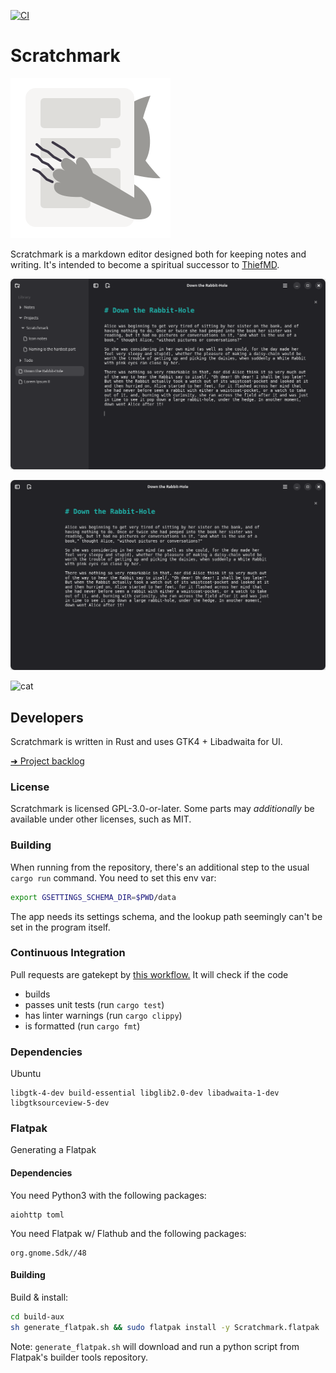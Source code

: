 [![CI](https://github.com/sevonj/scratchmark/actions/workflows/ci.yml/badge.svg)](https://github.com/sevonj/scratchmark/actions/workflows/ci.yml)

# Scratchmark

![app icon](data/icons/org.scratchmark.Scratchmark.svg)

Scratchmark is a markdown editor designed both for keeping notes and writing. It's intended to become a spiritual successor to [ThiefMD](https://github.com/kmwallio/ThiefMD/).

![screenshot](data/screenshots/screenshot_a.png)

![screenshot](data/screenshots/screenshot_b.png)

![cat](https://github.com/user-attachments/assets/aaa7b417-5e2f-4a87-ad9b-aa29591d6bcd)

## Developers

Scratchmark is written in Rust and uses GTK4 + Libadwaita for UI.

[➜ Project backlog](https://github.com/users/sevonj/projects/20)

### License

Scratchmark is licensed GPL-3.0-or-later. Some parts may *additionally* be available under other licenses, such as MIT.

### Building

When running from the repository, there's an additional step to the usual `cargo run` command. You need to set this env var:

```sh
export GSETTINGS_SCHEMA_DIR=$PWD/data
```

The app needs its settings schema, and the lookup path seemingly can't be set in the program itself.

### Continuous Integration

Pull requests are gatekept by [this workflow.](https://github.com/sevonj/scratchmark/blob/master/.github/workflows/rust.yml) It will check if the code

- builds
- passes unit tests (run `cargo test`)
- has linter warnings (run `cargo clippy`)
- is formatted (run `cargo fmt`)

### Dependencies

Ubuntu

```
libgtk-4-dev build-essential libglib2.0-dev libadwaita-1-dev libgtksourceview-5-dev
```

### Flatpak

Generating a Flatpak

#### Dependencies

You need Python3 with the following packages: 

```
aiohttp toml
```

You need Flatpak w/ Flathub and the following packages:

```
org.gnome.Sdk//48
```

#### Building

Build & install:

```sh
cd build-aux
sh generate_flatpak.sh && sudo flatpak install -y Scratchmark.flatpak
```
Note: `generate_flatpak.sh` will download and run a python script from Flatpak's builder tools repository.
